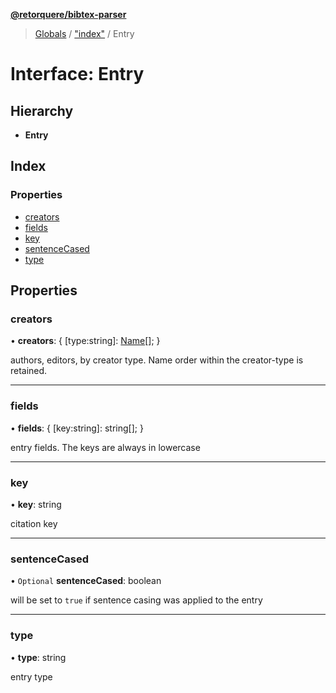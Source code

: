 **[@retorquere/bibtex-parser](../README.md)**

> [Globals](../globals.md) / ["index"](../modules/_index_.md) / Entry

# Interface: Entry

## Hierarchy

* **Entry**

## Index

### Properties

* [creators](_index_.entry.md#creators)
* [fields](_index_.entry.md#fields)
* [key](_index_.entry.md#key)
* [sentenceCased](_index_.entry.md#sentencecased)
* [type](_index_.entry.md#type)

## Properties

### creators

•  **creators**: { [type:string]: [Name](_index_.name.md)[];  }

authors, editors, by creator type. Name order within the creator-type is retained.

___

### fields

•  **fields**: { [key:string]: string[];  }

entry fields. The keys are always in lowercase

___

### key

•  **key**: string

citation key

___

### sentenceCased

• `Optional` **sentenceCased**: boolean

will be set to `true` if sentence casing was applied to the entry

___

### type

•  **type**: string

entry type
